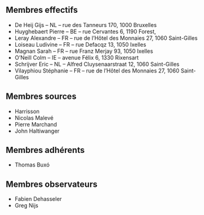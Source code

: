 ## Membres effectifs

- De Heij Gijs – NL – rue des Tanneurs 170, 1000 Bruxelles  
- Huyghebaert Pierre – BE – rue Cervantes 6, 1190 Forest,  
- Leray Alexandre – FR – rue de l’Hôtel des Monnaies 27, 1060 Saint-Gilles 
- Loiseau Ludivine – FR – rue Defacqz 13, 1050 Ixelles 
- Magnan Sarah – FR – rue Franz Merjay 93, 1050 Ixelles 
- O’Neill Colm – IE – avenue Félix 6, 1330 Rixensart 
- Schrijver Eric – NL – Alfred Cluysenaarstraat 12, 1060 Saint-Gilles 
- Vilayphiou Stéphanie – FR – rue de l’Hôtel des Monnaies 27, 1060 Saint-Gilles


## Membres sources

- Harrisson
- Nicolas Malevé
- Pierre Marchand
- John Haltiwanger


## Membres adhérents
 
 - Thomas Buxó  
 
 
## Membres observateurs  

- Fabien Dehasseler
- Greg Nijs